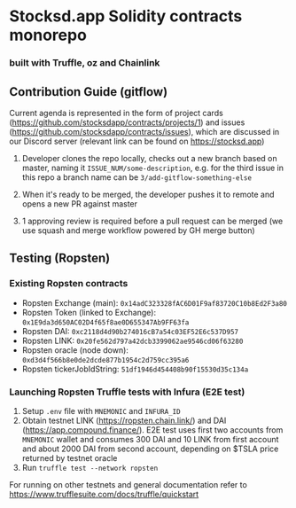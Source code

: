 # Stocksd.app Solidity contracts monorepo
### built with Truffle, oz and Chainlink

## Contribution Guide (gitflow)

Current agenda is represented in the form of project cards (https://github.com/stocksdapp/contracts/projects/1) and issues (https://github.com/stocksdapp/contracts/issues), which are discussed in our Discord server (relevant link can be found on https://stocksd.app)

1) Developer clones the repo locally, checks out a new branch based on master, naming it `ISSUE_NUM/some-description`, e.g. for the third issue in this repo a branch name can be `3/add-gitflow-something-else`

2) When it's ready to be merged, the developer pushes it to remote and opens a new PR against master

3) 1 approving review is required before a pull request can be merged (we use squash and merge workflow powered by GH merge button)

## Testing (Ropsten)

### Existing Ropsten contracts 

- Ropsten Exchange (main): `0x14adC323328fAC6D01F9af83720C10b8Ed2F3a80`
- Ropsten Token (linked to Exchange): `0x1E9da3d650AC02D4f65f8ae0D655347Ab9FF63fa`
- Ropsten DAI: `0xc2118d4d90b274016cB7a54c03EF52E6c537D957`
- Ropsten LINK:  `0x20fe562d797a42dcb3399062ae9546cd06f63280`
- Ropsten oracle (node down):  `0xd3d4f566b8e0de2dcde877b1954c2d759cc395a6`
- Ropsten tickerJobIdString: `51df1946d454408b90f15530d35c134a`

### Launching Ropsten Truffle tests with Infura (E2E test)

1. Setup `.env` file with `MNEMONIC` and `INFURA_ID`
2. Obtain testnet LINK (https://ropsten.chain.link/) and DAI (https://app.compound.finance/). E2E test uses first two accounts from `MNEMONIC` wallet and consumes 300 DAI and 10 LINK from first account and about 2000 DAI from second account, depending on $TSLA price returned by testnet oracle
3. Run `truffle test --network ropsten` 

For running on other testnets and general documentation refer to https://www.trufflesuite.com/docs/truffle/quickstart
